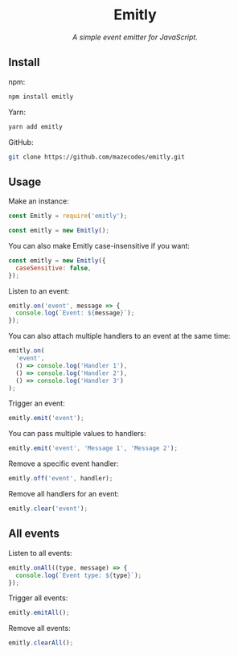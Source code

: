 <div align="center">
  <h1>Emitly</h1>
  <p><i>A simple event emitter for JavaScript.</i></p>
</div>

## Install

npm:

```bash
npm install emitly
```

Yarn:

```bash
yarn add emitly
```

GitHub:

```bash
git clone https://github.com/mazecodes/emitly.git
```

## Usage

Make an instance:

```javascript
const Emitly = require('emitly');

const emitly = new Emitly();
```

You can also make Emitly case-insensitive if you want:

```javascript
const emitly = new Emitly({
  caseSensitive: false,
});
```

Listen to an event:

```javascript
emitly.on('event', message => {
  console.log(`Event: ${message}`);
});
```

You can also attach multiple handlers to an event at the same time:

```javascript
emitly.on(
  'event',
  () => console.log('Handler 1'),
  () => console.log('Handler 2'),
  () => console.log('Handler 3')
);
```

Trigger an event:

```javascript
emitly.emit('event');
```

You can pass multiple values to handlers:

```javascript
emitly.emit('event', 'Message 1', 'Message 2');
```

Remove a specific event handler:

```javascript
emitly.off('event', handler);
```

Remove all handlers for an event:

```javascript
emitly.clear('event');
```

## All events

Listen to all events:

```javascript
emitly.onAll((type, message) => {
  console.log(`Event type: ${type}`);
});
```

Trigger all events:

```javascript
emitly.emitAll();
```

Remove all events:

```javascript
emitly.clearAll();
```
